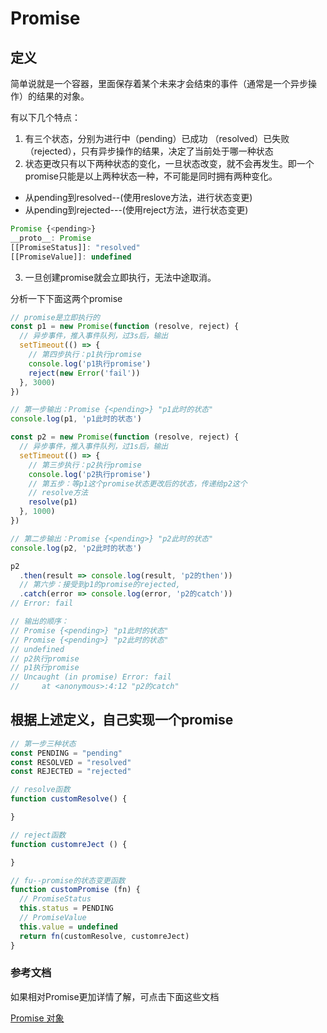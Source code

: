 # Promise

## 定义

简单说就是一个容器，里面保存着某个未来才会结束的事件（通常是一个异步操作）的结果的对象。

有以下几个特点：
1. 有三个状态，分别为进行中（pending）已成功 （resolved）已失败（rejected），只有异步操作的结果，决定了当前处于哪一种状态
2. 状态更改只有以下两种状态的变化，一旦状态改变，就不会再发生。即一个promise只能是以上两种状态一种，不可能是同时拥有两种变化。
  * 从pending到resolved--(使用reslove方法，进行状态变更)
  * 从pending到rejected---(使用reject方法，进行状态变更)
```js
Promise {<pending>}
__proto__: Promise
[[PromiseStatus]]: "resolved"
[[PromiseValue]]: undefined
```
3. 一旦创建promise就会立即执行，无法中途取消。

分析一下下面这两个promise
```js
// promise是立即执行的
const p1 = new Promise(function (resolve, reject) {
  // 异步事件，推入事件队列，过3s后，输出
  setTimeout(() => {
    // 第四步执行：p1执行promise
    console.log('p1执行promise')
    reject(new Error('fail'))
  }, 3000)
})

// 第一步输出：Promise {<pending>} "p1此时的状态"
console.log(p1, 'p1此时的状态')

const p2 = new Promise(function (resolve, reject) {
  // 异步事件，推入事件队列，过1s后，输出
  setTimeout(() => {
    // 第三步执行：p2执行promise
    console.log('p2执行promise')
    // 第五步：等p1这个promise状态更改后的状态，传递给p2这个
    // resolve方法
    resolve(p1)
  }, 1000)
})

// 第二步输出：Promise {<pending>} "p2此时的状态"
console.log(p2, 'p2此时的状态')

p2
  .then(result => console.log(result, 'p2的then'))
  // 第六步：接受到p1的promise的rejected,
  .catch(error => console.log(error, 'p2的catch'))
// Error: fail

// 输出的顺序：
// Promise {<pending>} "p1此时的状态"
// Promise {<pending>} "p2此时的状态"
// undefined
// p2执行promise
// p1执行promise
// Uncaught (in promise) Error: fail
//     at <anonymous>:4:12 "p2的catch"
```

## 根据上述定义，自己实现一个promise

```js
// 第一步三种状态
const PENDING = "pending"
const RESOLVED = "resolved"
const REJECTED = "rejected"

// resolve函数
function customResolve() {

}

// reject函数
function customreJect () {

}

// fu--promise的状态变更函数
function customPromise (fn) {
  // PromiseStatus
  this.status = PENDING
  // PromiseValue
  this.value = undefined
  return fn(customResolve, customreJect)
}
```


### 参考文档

如果相对Promise更加详情了解，可点击下面这些文档

[Promise 对象](https://es6.ruanyifeng.com/#docs/promise)